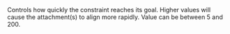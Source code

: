 Controls how quickly the constraint reaches its goal. Higher values will
cause the attachment(s) to align more rapidly. Value can be between 5
and 200.